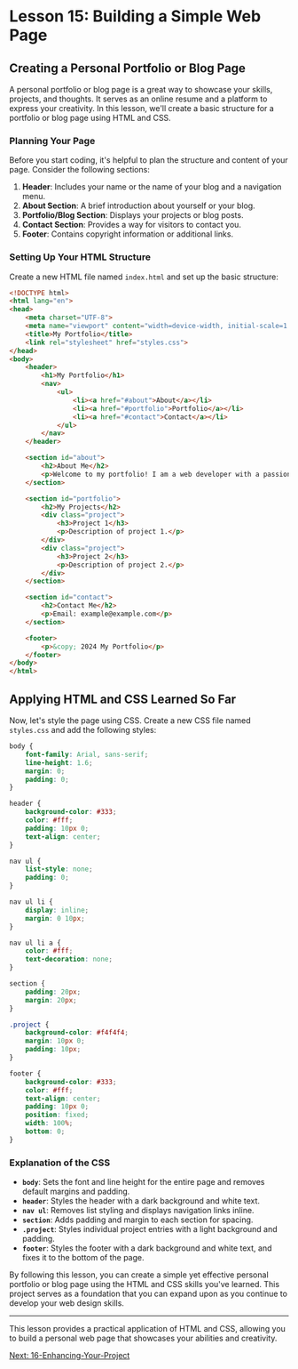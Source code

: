 # Lesson 15: Building a Simple Web Page

## Creating a Personal Portfolio or Blog Page

A personal portfolio or blog page is a great way to showcase your skills, projects, and thoughts. It serves as an online resume and a platform to express your creativity. In this lesson, we'll create a basic structure for a portfolio or blog page using HTML and CSS.

### Planning Your Page

Before you start coding, it's helpful to plan the structure and content of your page. Consider the following sections:

1. **Header**: Includes your name or the name of your blog and a navigation menu.
2. **About Section**: A brief introduction about yourself or your blog.
3. **Portfolio/Blog Section**: Displays your projects or blog posts.
4. **Contact Section**: Provides a way for visitors to contact you.
5. **Footer**: Contains copyright information or additional links.

### Setting Up Your HTML Structure

Create a new HTML file named `index.html` and set up the basic structure:

```html
<!DOCTYPE html>
<html lang="en">
<head>
    <meta charset="UTF-8">
    <meta name="viewport" content="width=device-width, initial-scale=1.0">
    <title>My Portfolio</title>
    <link rel="stylesheet" href="styles.css">
</head>
<body>
    <header>
        <h1>My Portfolio</h1>
        <nav>
            <ul>
                <li><a href="#about">About</a></li>
                <li><a href="#portfolio">Portfolio</a></li>
                <li><a href="#contact">Contact</a></li>
            </ul>
        </nav>
    </header>

    <section id="about">
        <h2>About Me</h2>
        <p>Welcome to my portfolio! I am a web developer with a passion for creating beautiful and functional websites.</p>
    </section>

    <section id="portfolio">
        <h2>My Projects</h2>
        <div class="project">
            <h3>Project 1</h3>
            <p>Description of project 1.</p>
        </div>
        <div class="project">
            <h3>Project 2</h3>
            <p>Description of project 2.</p>
        </div>
    </section>

    <section id="contact">
        <h2>Contact Me</h2>
        <p>Email: example@example.com</p>
    </section>

    <footer>
        <p>&copy; 2024 My Portfolio</p>
    </footer>
</body>
</html>
```

## Applying HTML and CSS Learned So Far

Now, let's style the page using CSS. Create a new CSS file named `styles.css` and add the following styles:

```css
body {
    font-family: Arial, sans-serif;
    line-height: 1.6;
    margin: 0;
    padding: 0;
}

header {
    background-color: #333;
    color: #fff;
    padding: 10px 0;
    text-align: center;
}

nav ul {
    list-style: none;
    padding: 0;
}

nav ul li {
    display: inline;
    margin: 0 10px;
}

nav ul li a {
    color: #fff;
    text-decoration: none;
}

section {
    padding: 20px;
    margin: 20px;
}

.project {
    background-color: #f4f4f4;
    margin: 10px 0;
    padding: 10px;
}

footer {
    background-color: #333;
    color: #fff;
    text-align: center;
    padding: 10px 0;
    position: fixed;
    width: 100%;
    bottom: 0;
}
```

### Explanation of the CSS

- **`body`**: Sets the font and line height for the entire page and removes default margins and padding.
- **`header`**: Styles the header with a dark background and white text.
- **`nav ul`**: Removes list styling and displays navigation links inline.
- **`section`**: Adds padding and margin to each section for spacing.
- **`.project`**: Styles individual project entries with a light background and padding.
- **`footer`**: Styles the footer with a dark background and white text, and fixes it to the bottom of the page.

By following this lesson, you can create a simple yet effective personal portfolio or blog page using the HTML and CSS skills you've learned. This project serves as a foundation that you can expand upon as you continue to develop your web design skills.

---

This lesson provides a practical application of HTML and CSS, allowing you to build a personal web page that showcases your abilities and creativity.

[Next: 16-Enhancing-Your-Project](./16-Enhancing-Your-Project.md)